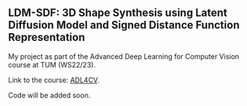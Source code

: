 ## LDM-SDF: 3D Shape Synthesis using Latent Diffusion Model and Signed Distance Function Representation
My project as part of the Advanced Deep Learning for Computer Vision course at TUM (WS22/23).

Link to the course: [ADL4CV](https://niessner.github.io/ADL4CV/).












Code will be added soon.
